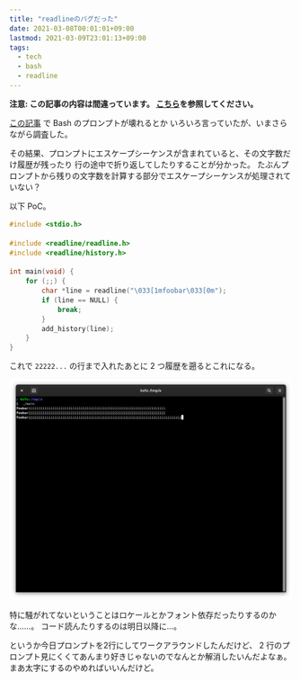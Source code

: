 ```yaml
---
title: "readlineのバグだった"
date: 2021-03-08T00:01:01+09:00
lastmod: 2021-03-09T23:01:13+09:00
tags:
  - tech
  - bash
  - readline
---
```


**注意: この記事の内容は間違っています。
[こちら](/blog/20210309-bash-prompt/)を参照してください。**

[この記事](/blog/20201216-readline/) で Bash のプロンプトが壊れるとか
いろいろ言っていたが、いまさらながら調査した。

その結果、プロンプトにエスケープシーケンスが含まれていると、その文字数だけ履歴が残ったり
行の途中で折り返してしたりすることが分かった。
たぶんプロンプトから残りの文字数を計算する部分でエスケープシーケンスが処理されていない？

以下 PoC。

```c
#include <stdio.h>

#include <readline/readline.h>
#include <readline/history.h>

int main(void) {
    for (;;) {
        char *line = readline("\033[1mfoobar\033[0m");
        if (line == NULL) {
            break;
        }
        add_history(line);
    }
}
```

これで `22222...` の行まで入れたあとに 2 つ履歴を遡るとこれになる。

![PoC](poc.png)

特に騒がれてないということはロケールとかフォント依存だったりするのかな……。
コード読んたりするのは明日以降に…。

というか今日プロンプトを2行にしてワークアラウンドしたんだけど、
2 行のプロンプト見にくくてあんまり好きじゃないのでなんとか解消したいんだよなぁ。
まあ太字にするのやめればいいんだけど。
